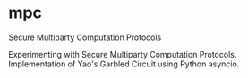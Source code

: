 # mpc
Secure Multiparty Computation Protocols

Experimenting with Secure Multiparty Computation Protocols.    
Implementation of Yao's Garbled Circuit using Python asyncio. 
